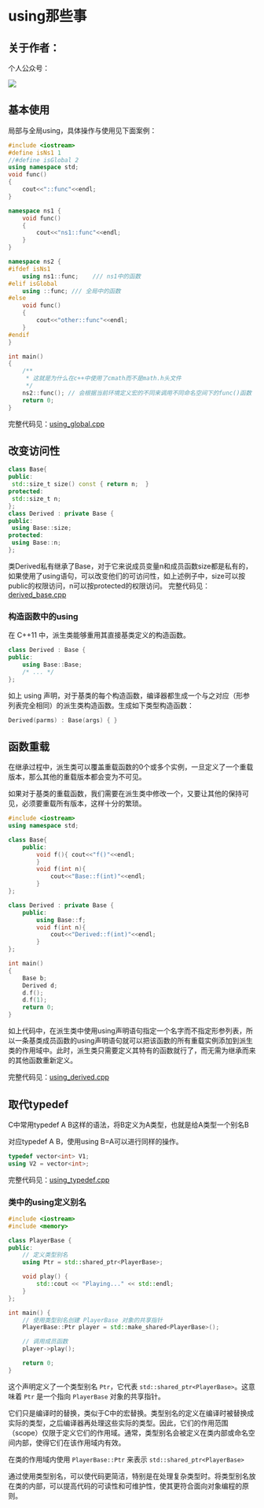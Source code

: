 # using那些事
## 关于作者：

个人公众号：

![](../img/wechat.jpg)

## 基本使用

局部与全局using，具体操作与使用见下面案例：

```c++
#include <iostream>
#define isNs1 1
//#define isGlobal 2
using namespace std;
void func() 
{
    cout<<"::func"<<endl;
}

namespace ns1 {
    void func()
    {
        cout<<"ns1::func"<<endl; 
    }
}

namespace ns2 {
#ifdef isNs1 
    using ns1::func;    /// ns1中的函数
#elif isGlobal
    using ::func; /// 全局中的函数
#else
    void func() 
    {
        cout<<"other::func"<<endl; 
    }
#endif
}

int main() 
{
    /**
     * 这就是为什么在c++中使用了cmath而不是math.h头文件
     */
    ns2::func(); // 会根据当前环境定义宏的不同来调用不同命名空间下的func()函数
    return 0;
}
```
完整代码见：[using_global.cpp](using_global.cpp)
## 改变访问性

```c++
class Base{
public:
 std::size_t size() const { return n;  }
protected:
 std::size_t n;
};
class Derived : private Base {
public:
 using Base::size;
protected:
 using Base::n;
};
```

类Derived私有继承了Base，对于它来说成员变量n和成员函数size都是私有的，如果使用了using语句，可以改变他们的可访问性，如上述例子中，size可以按public的权限访问，n可以按protected的权限访问。
完整代码见：[derived_base.cpp](derived_base.cpp)

### 构造函数中的using

在 C++11 中，派生类能够重用其直接基类定义的构造函数。

```c++
class Derived : Base {
public:
    using Base::Base;
    /* ... */
};
```



如上 using 声明，对于基类的每个构造函数，编译器都生成一个与之对应（形参列表完全相同）的派生类构造函数。生成如下类型构造函数：

```c++
Derived(parms) : Base(args) { }
```

## 函数重载

在继承过程中，派生类可以覆盖重载函数的0个或多个实例，一旦定义了一个重载版本，那么其他的重载版本都会变为不可见。

如果对于基类的重载函数，我们需要在派生类中修改一个，又要让其他的保持可见，必须要重载所有版本，这样十分的繁琐。

```c++
#include <iostream>
using namespace std;

class Base{
    public:
        void f(){ cout<<"f()"<<endl;
        }
        void f(int n){
            cout<<"Base::f(int)"<<endl;
        }
};

class Derived : private Base {
    public:
        using Base::f;
        void f(int n){
            cout<<"Derived::f(int)"<<endl;
        }
};

int main()
{
    Base b;
    Derived d;
    d.f();
    d.f(1);
    return 0;
}
```
如上代码中，在派生类中使用using声明语句指定一个名字而不指定形参列表，所以一条基类成员函数的using声明语句就可以把该函数的所有重载实例添加到派生类的作用域中。此时，派生类只需要定义其特有的函数就行了，而无需为继承而来的其他函数重新定义。

完整代码见：[using_derived.cpp](using_derived.cpp)
## 取代typedef

C中常用typedef A B这样的语法，将B定义为A类型，也就是给A类型一个别名B

对应typedef A B，使用using B=A可以进行同样的操作。

```c++
typedef vector<int> V1; 
using V2 = vector<int>;
```
完整代码见：[using_typedef.cpp](using_typedef.cpp)

### 类中的using定义别名

```C++
#include <iostream>
#include <memory>

class PlayerBase {
public:
    // 定义类型别名
    using Ptr = std::shared_ptr<PlayerBase>;

    void play() {
        std::cout << "Playing..." << std::endl;
    }
};

int main() {
    // 使用类型别名创建 PlayerBase 对象的共享指针
    PlayerBase::Ptr player = std::make_shared<PlayerBase>();

    // 调用成员函数
    player->play();

    return 0;
}
```

这个声明定义了一个类型别名 `Ptr`，它代表 `std::shared_ptr<PlayerBase>`。这意味着 `Ptr` 是一个指向 `PlayerBase` 对象的共享指针。

它们只是编译时的替换，类似于C中的宏替换。类型别名的定义在编译时被替换成实际的类型，之后编译器再处理这些实际的类型。因此，它们的作用范围（scope）仅限于定义它们的作用域。通常，类型别名会被定义在类内部或命名空间内部，使得它们在该作用域内有效。

在类的作用域内使用 `PlayerBase::Ptr` 来表示 `std::shared_ptr<PlayerBase>`

通过使用类型别名，可以使代码更简洁，特别是在处理复杂类型时。将类型别名放在类的内部，可以提高代码的可读性和可维护性，使其更符合面向对象编程的原则。
